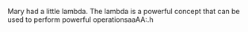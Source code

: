Mary had a little lambda. The lambda is a powerful concept that can be used to perform powerful operationsaaAA:.h
